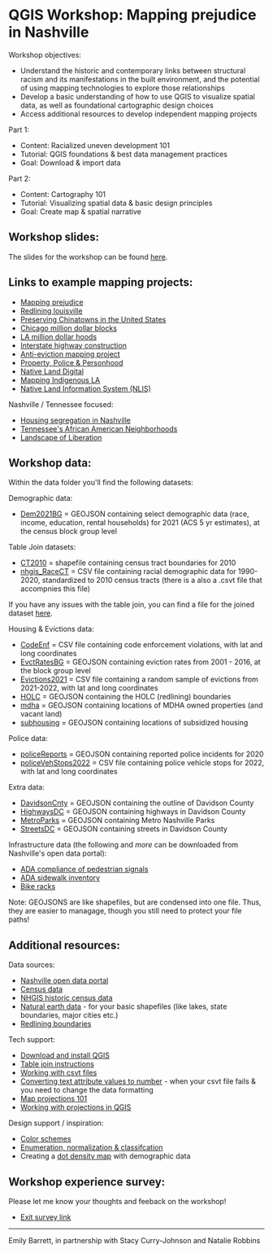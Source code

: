 # QGIS Workshop: Mapping prejudice in Nashville

Workshop objectives:
* Understand the historic and contemporary links between structural   racism and its manifestations in the built environment, and the potential of using mapping technologies to explore those relationships  
* Develop a basic understanding of how to use QGIS to visualize spatial data, as well as foundational cartographic design choices 
* Access additional resources to develop independent mapping projects 

Part 1: 
* Content: Racialized uneven development 101
* Tutorial: QGIS foundations & best data management practices 
* Goal: Download & import data 

Part 2:
* Content: Cartography 101
* Tutorial: Visualizing spatial data & basic design principles 
* Goal: Create map & spatial narrative 

## Workshop slides: 

The slides for the workshop can be found [here](https://www.canva.com/design/DAFerwZ2bvE/ZI7wwOpSGka9PszxWtor_w/view?utm_content=DAFerwZ2bvE&utm_campaign=designshare&utm_medium=link&utm_source=publishsharelink
).

## Links to example mapping projects: 

* [Mapping prejudice](https://mappingprejudice.umn.edu/)
* [Redlining louisville](https://lojic.maps.arcgis.com/apps/MapSeries/index.html?appid=e4d29907953c4094a17cb9ea8f8f89de)
* [Preserving Chinatowns in the United States](https://storymaps.arcgis.com/stories/3fa093b1c6194409ac979b03a4e77ed6)
* [Chicago million dollar blocks](https://chicagosmilliondollarblocks.com/)
* [LA million dollar hoods](https://milliondollarhoods.pre.ss.ucla.edu/)
* [Interstate highway construction](https://www.nbcnews.com/specials/america-highways-inequality/)
* [Anti-eviction mapping project](https://antievictionmap.com/)
* [Property, Police & Personhood](https://challengeinequality.luskin.ucla.edu/property-police/)
* [Native Land Digital](https://native-land.ca/)
* [Mapping Indigenous LA](https://www.arcgis.com/apps/MapJournal/index.html?appid=a9e370db955a45ba99c52fb31f31f1fc)
* [Native Land Information System (NLIS)](https://nativeland.info/)

Nashville / Tennessee focused:
* [Housing segregation in Nashville](https://storymaps.arcgis.com/stories/050e09fabed0474b9687525fbc4e4c9a)
* [Tennessee's African American Neighborhoods](https://tnlibarchives.maps.arcgis.com/apps/MapSeries/index.html?appid=8dba65584072450ca8928a5f3408373f)
* [Landscape of Liberation](https://tnmap.tn.gov/civilwar/freedmen/)


## Workshop data: 

Within the data folder you'll find the following datasets: 

Demographic data: 
* [Dem2021BG](data/demographics/Dem2021BG.geojson) = GEOJSON containing select demographic data (race, income, education, rental households) for 2021 (ACS 5 yr estimates), at the census block group level

Table Join datasets: 
* [CT2010](data/demographics/tableJoin/CT2010/) = shapefile containing census tract boundaries for 2010
* [nhgis_RaceCT](data/demographics/tableJoin/nhgis_RaceCT.csv) = CSV file containing racial demographic data for 1990-2020, standardized to 2010 census tracts (there is a also a .csvt file that accompnies this file)

If you have any issues with the table join, you can find a file for the joined dataset [here](data/demographics/tableJoin/finalJoin/NHGIS_RaceCT.geojson).

Housing & Evictions data:
* [CodeEnf](data/housing/CodeEnf.csv) = CSV file containing code enforcement violations, with lat and long coordinates
* [EvctRatesBG](data/housing/EvctRatesBG.geojson) = GEOJSON containing eviction rates from 2001 - 2016, at the block group level 
* [Evictions2021](data/housing/Evictions2021.csv) = CSV file containing a random sample of evictions from 2021-2022, with lat and long coordinates
* [HOLC](data/housing/HOLC.geojson) = GEOJSON containing the HOLC (redlining) boundaries 
* [mdha](data/housing/mdha.geojson) = GEOJSON containing locations of MDHA owned properties (and vacant land)
* [subhousing](data/housing/mdha.geojson) = GEOJSON containing locations of subsidized housing

Police data: 
* [policeReports](data/police/policeReports.geojson) = GEOJSON containing reported police incidents for 2020 
* [policeVehStops2022](data/police/PoliceVehStops2022.csv) = CSV file containing police vehicle stops for 2022, with lat and long coordinates 

Extra data:
* [DavidsonCnty](data/extra/DavidsonCnty.geojson) = GEOJSON containing the outline of Davidson County 
* [HighwaysDC](data/extra/HighwaysDC.geojson) = GEOJSON containing highways in Davidson County 
* [MetroParks](data/extra/MetroParks.geojson) = GEOJSON containing Metro Nashville Parks 
* [StreetsDC](data/extra/StreetsDC.geojson) = GEOJSON containing streets in Davidson County   

Infrastructure data (the following and _more_ can be downloaded from Nashville's open data portal): 
* [ADA compliance of pedestrian signals](https://data.nashville.gov/Transportation/Pedestrian-Signal-Inventory-and-ADA-Self-Assessmen/6xet-f7u7)
* [ADA sidewalk inventory](https://data.nashville.gov/Transportation/Sidewalk-Inventory-for-ADA-Self-Assessment/vpxc-b5te)
* [Bike racks](https://data.nashville.gov/Transportation/Bike-Racks-GIS-/3wu7-dwzr)

Note: GEOJSONS are like shapefiles, but are condensed into one file. Thus, they are easier to managage, though you still need to protect your file paths!  

## Additional resources: 

Data sources: 
* [Nashville open data portal](https://data.nashville.gov/) 
* [Census data](https://data.census.gov/)
* [NHGIS historic census data](https://www.nhgis.org/)
* [Natural earth data](https://www.naturalearthdata.com/downloads/) - for your basic shapefiles (like lakes, state boundaries, major cities etc.)
* [Redlining boundaries](https://chesapeake-deij2-chesbay.hub.arcgis.com/documents/holc-redlining-mapping-inequality/explore) 

Tech support: 
* [Download and install QGIS](https://docs.google.com/document/d/1E-CC5uFhqbHIgEhzM1LlcSuYSy4vJfr7VQvFQj_OOhc/edit)
* [Table join instructions](QGISTableJoins_2023.pdf) 
* [Working with csvt files](CSVTfiles.pdf)
* [Converting text attribute values to number](https://mapscaping.com/converting-text-to-numbers-in-qgis/) - when your csvt file fails & you need to change the data formatting 
* [Map projections 101](https://pubs.usgs.gov/gip/70047422/report.pdf) 
* [Working with projections in QGIS](https://docs.qgis.org/3.28/en/docs/user_manual/working_with_projections/working_with_projections.html) 

Design support / inspiration: 
* [Color schemes](https://colorbrewer2.org/#type=sequential&scheme=BuGn&n=3)
* [Enumeration, normalization & classifcation](https://gistbok.ucgis.org/bok-topics/statistical-mapping-enumeration-normalization-classification)
* Creating a [dot density map](https://youtu.be/TOY_7xKtTcU) with demographic data 

## Workshop experience survey: 

Please let me know your thoughts and feeback on the workshop! 
* [Exit survey link](https://forms.gle/c5VsdFS7HFaHkbto7)
 
--------------- 
Emily Barrett, in partnership with Stacy Curry-Johnson and Natalie Robbins 


 
